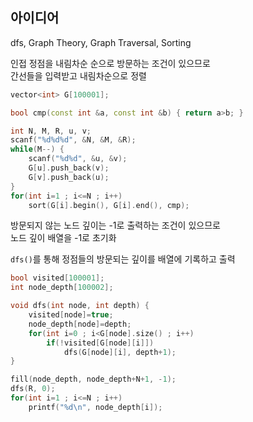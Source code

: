 ## 아이디어
dfs, Graph Theory, Graph Traversal, Sorting

인접 정점을 내림차순 순으로 방문하는 조건이 있으므로  
간선들을 입력받고 내림차순으로 정렬
```cpp
vector<int> G[100001];

bool cmp(const int &a, const int &b) { return a>b; }

int N, M, R, u, v;
scanf("%d%d%d", &N, &M, &R);
while(M--) {
	scanf("%d%d", &u, &v);
	G[u].push_back(v);
	G[v].push_back(u);
}
for(int i=1 ; i<=N ; i++)
	sort(G[i].begin(), G[i].end(), cmp);
```
방문되지 않는 노드 깊이는 -1로 출력하는 조건이 있으므로  
노드 깊이 배열을 -1로 초기화

`dfs()`를 통해 정점들의 방문되는 깊이를 배열에 기록하고 출력
```cpp
bool visited[100001];
int node_depth[100002];

void dfs(int node, int depth) {
	visited[node]=true;
	node_depth[node]=depth;
	for(int i=0 ; i<G[node].size() ; i++)
		if(!visited[G[node][i]])
			dfs(G[node][i], depth+1);
}

fill(node_depth, node_depth+N+1, -1);
dfs(R, 0);
for(int i=1 ; i<=N ; i++)
	printf("%d\n", node_depth[i]);
```